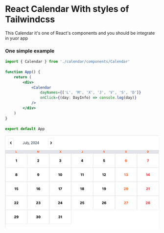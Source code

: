 # React Calendar With styles of Tailwindcss

This Calendar it's one of React's components and you should be integrate in yuor app

### One simple example

```jsx
import { Calendar } from './calendar/components/Calendar'

function App() {
    return (
        <div>
            <Calendar
                dayNames={['L', 'M', 'X', 'J', 'V', 'S', 'D']}
                onClick={(day: DayInfo) => console.log(day)}
            />
        </div>
    )
}

export default App
```

![an image caption Source: Ultimate Funny Dog Videos Compilation 2013.](assets/calendar.png)
